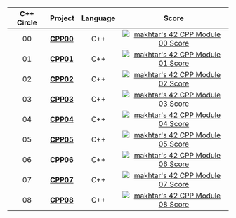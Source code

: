 | C++ Circle | Project                                                      |            Language            |                            Score                             |
| :----: | :----------------------------------------------------------- | :----------------------------: | :----------------------------------------------------------: |
| 00 | [**CPP00**](https://github.com/Genius-gambit/42-cursus/tree/master/CPP%20Modules/CPP00) |               C++                | [![makhtar's 42 CPP Module 00 Score](https://badge42.vercel.app/api/v2/cl1luvk8j002409l9kkweym5e/project/2609460)](https://github.com/JaeSeoKim/badge42) |
| 01 | [**CPP01**](https://github.com/Genius-gambit/42-cursus/tree/master/CPP%20Modules/CPP01) |               C++                | [![makhtar's 42 CPP Module 01 Score](https://badge42.vercel.app/api/v2/cl1luvk8j002409l9kkweym5e/project/2614952)](https://github.com/JaeSeoKim/badge42) |
| 02 | [**CPP02**](https://github.com/Genius-gambit/42-cursus/tree/master/CPP%20Modules/CPP02) |               C++                | [![makhtar's 42 CPP Module 02 Score](https://badge42.vercel.app/api/v2/cl1luvk8j002409l9kkweym5e/project/2619889)](https://github.com/JaeSeoKim/badge42) |
| 03 | [**CPP03**](https://github.com/Genius-gambit/42-cursus/tree/master/CPP%20Modules/CPP03) |               C++                | [![makhtar's 42 CPP Module 03 Score](https://badge42.vercel.app/api/v2/cl1luvk8j002409l9kkweym5e/project/2620165)](https://github.com/JaeSeoKim/badge42) |
| 04 | [**CPP04**](https://github.com/Genius-gambit/42-cursus/tree/master/CPP%20Modules/CPP04) |               C++                | [![makhtar's 42 CPP Module 04 Score](https://badge42.vercel.app/api/v2/cl1luvk8j002409l9kkweym5e/project/2623594)](https://github.com/JaeSeoKim/badge42) |
| 05 | [**CPP05**](https://github.com/Genius-gambit/42-cursus/tree/master/CPP%20Modules/CPP05) |               C++                | [![makhtar's 42 CPP Module 05 Score](https://badge42.vercel.app/api/v2/cl1luvk8j002409l9kkweym5e/project/2629908)](https://github.com/JaeSeoKim/badge42) |
| 06 | [**CPP06**](https://github.com/Genius-gambit/42-cursus/tree/master/CPP%20Modules/CPP06) |               C++                | [![makhtar's 42 CPP Module 06 Score](https://badge42.vercel.app/api/v2/cl1luvk8j002409l9kkweym5e/project/2636896)](https://github.com/JaeSeoKim/badge42) |
| 07 | [**CPP07**](https://github.com/Genius-gambit/42-cursus/tree/master/CPP%20Modules/CPP07) |               C++                | [![makhtar's 42 CPP Module 07 Score](https://badge42.vercel.app/api/v2/cl1luvk8j002409l9kkweym5e/project/2638503)](https://github.com/JaeSeoKim/badge42) |
| 08 | [**CPP08**](https://github.com/Genius-gambit/42-cursus/tree/master/CPP%20Modules/CPP08) |               C++                | [![makhtar's 42 CPP Module 08 Score](https://badge42.vercel.app/api/v2/cl1luvk8j002409l9kkweym5e/project/2640975)](https://github.com/JaeSeoKim/badge42) |